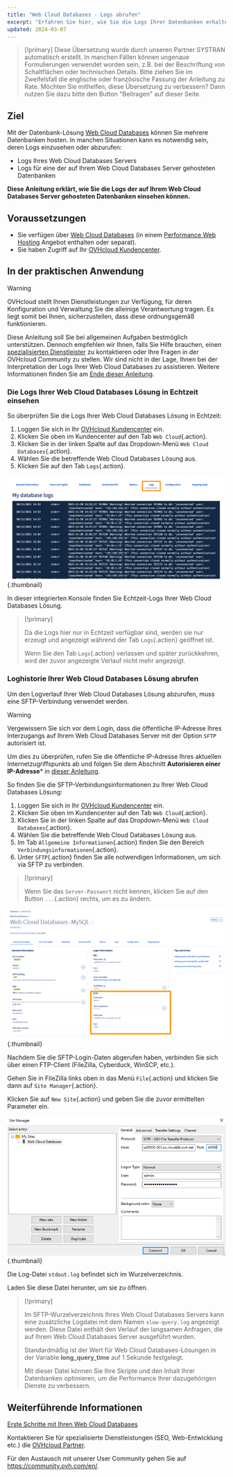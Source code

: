 ```yaml
---
title: "Web Cloud Databases - Logs abrufen"
excerpt: "Erfahren Sie hier, wie Sie die Logs Ihrer Datenbanken erhalten, die auf Ihrem Web Cloud Databases Server gehostet werden"
updated: 2024-03-07
---
```


> [!primary]
> Diese Übersetzung wurde durch unseren Partner SYSTRAN automatisch erstellt. In manchen Fällen können ungenaue Formulierungen verwendet worden sein, z.B. bei der Beschriftung von Schaltflächen oder technischen Details. Bitte ziehen Sie im Zweifelsfall die englische oder französische Fassung der Anleitung zu Rate. Möchten Sie mithelfen, diese Übersetzung zu verbessern? Dann nutzen Sie dazu bitte den Button "Beitragen" auf dieser Seite.
>

## Ziel

Mit der Datenbank-Lösung [Web Cloud Databases](/links/web/databases) können Sie mehrere Datenbanken hosten. In manchen Situationen kann es notwendig sein, deren Logs einzusehen oder abzurufen:

- Logs Ihres Web Cloud Databases Servers
- Logs für eine der auf Ihrem Web Cloud Databases Server gehosteten Datenbanken

**Diese Anleitung erklärt, wie Sie die Logs der auf Ihrem Web Cloud Databases Server gehosteten Datenbanken einsehen können.**

## Voraussetzungen

- Sie verfügen über [Web Cloud Databases](/links/web/databases) (in einem [Performance Web Hosting](/links/web/hosting) Angebot enthalten oder separat).
- Sie haben Zugriff auf Ihr [OVHcloud Kundencenter](/links/manager).

## In der praktischen Anwendung

> [!warning]
> OVHcloud stellt Ihnen Dienstleistungen zur Verfügung, für deren Konfiguration und Verwaltung Sie die alleinige Verantwortung tragen. Es liegt somit bei Ihnen, sicherzustellen, dass diese ordnungsgemäß funktionieren.
>
> Diese Anleitung soll Sie bei allgemeinen Aufgaben bestmöglich unterstützen. Dennoch empfehlen wir Ihnen, falls Sie Hilfe brauchen, einen [spezialisierten Dienstleister](/links/partner) zu kontaktieren oder Ihre Fragen in der OVHcloud Community zu stellen. Wir sind nicht in der Lage, Ihnen bei der Interpretation der Logs Ihrer Web Cloud Databases zu assistieren. Weitere Informationen finden Sie am [Ende dieser Anleitung](#go-further).
>

### Die Logs Ihrer Web Cloud Databases Lösung in Echtzeit einsehen

So überprüfen Sie die Logs Ihrer Web Cloud Databases Lösung in Echtzeit:

1. Loggen Sie sich in Ihr [OVHcloud Kundencenter](/links/manager) ein.
2. Klicken Sie oben im Kundencenter auf den Tab `Web Cloud`{.action}.
3. Klicken Sie in der linken Spalte auf das Dropdown-Menü `Web Cloud Databases`{.action}.
4. Wählen Sie die betreffende Web Cloud Databases Lösung aus.
5. Klicken Sie auf den Tab `Logs`{.action}.

![Web Cloud Databases](images/tab-with-logs.png){.thumbnail}

In dieser integrierten Konsole finden Sie Echtzeit-Logs Ihrer Web Cloud Databases Lösung.

> [!primary]
>
> Da die Logs hier nur in Echtzeit verfügbar sind, werden sie nur erzeugt und angezeigt während der Tab `Logs`{.action} geöffnet ist.
>
> Wenn Sie den Tab `Logs`{.action} verlassen und später zurückkehren, wird der zuvor angezeigte Verlauf nicht mehr angezeigt.
>

### Loghistorie Ihrer Web Cloud Databases Lösung abrufen

Um den Logverlauf Ihrer Web Cloud Databases Lösung abzurufen, muss eine SFTP-Verbindung verwendet werden.

> [!warning]
>
> Vergewissern Sie sich vor dem Login, dass die öffentliche IP-Adresse Ihres Interzugangs auf Ihrem Web Cloud Databases Server mit der Option `SFTP` autorisiert ist.
>
> Um dies zu überprüfen, rufen Sie die öffentliche IP-Adresse Ihres aktuellen Internetzugriffspunkts ab und folgen Sie dem Abschnitt **Autorisieren einer IP-Adresse*** in [dieser Anleitung](/pages/web_cloud/web_cloud_databases/starting_with_clouddb).
>

So finden Sie die SFTP-Verbindungsinformationen zu Ihrer Web Cloud Databases Lösung:

1. Loggen Sie sich in Ihr [OVHcloud Kundencenter](/links/manager) ein.
2. Klicken Sie oben im Kundencenter auf den Tab `Web Cloud`{.action}.
3. Klicken Sie in der linken Spalte auf das Dropdown-Menü `Web Cloud Databases`{.action}.
4. Wählen Sie die betreffende Web Cloud Databases Lösung aus.
5. Im Tab `Allgemeine Informationen`{.action} finden Sie den Bereich `Verbindungsinformationen`{.action}.
6. Unter `SFTP`{.action} finden Sie alle notwendigen Informationen, um sich via SFTP zu verbinden.

> [!primary]
>
> Wenn Sie das `Server-Passwort` nicht kennen, klicken Sie auf den Button `...`{.action} rechts, um es zu ändern.
>

![Web Cloud Databases](images/sftp-login.png){.thumbnail}

Nachdem Sie die SFTP-Login-Daten abgerufen haben, verbinden Sie sich über einen FTP-Client (FileZilla, Cyberduck, WinSCP, etc.).

Gehen Sie in FileZilla links oben in das Menü `File`{.action} und klicken Sie dann auf `Site Manager`{.action}.

Klicken Sie auf `New Site`{.action} und geben Sie die zuvor ermittelten Parameter ein.

![Web Cloud Databases](images/site-manager.png){.thumbnail}

Die Log-Datei `stdout.log` befindet sich im Wurzelverzeichnis.

Laden Sie diese Datei herunter, um sie zu öffnen.

> [!primary]
>
> Im SFTP-Wurzelverzeichnis Ihres Web Cloud Databases Servers kann eine zusätzliche Logdatei mit dem Namen `slow-query.log` angezeigt werden.
> Diese Datei enthält den Verlauf der langsamen Anfragen, die auf Ihrem Web Cloud Databases Server ausgeführt wurden. 
> 
> Standardmäßig ist der Wert für Web Cloud Databases-Lösungen in der Variable **long_query_time** auf 1 Sekunde festgelegt.
> 
> Mit dieser Datei können Sie Ihre Skripte und den Inhalt Ihrer Datenbanken optimieren, um die Performance Ihrer dazugehörigen Dienste zu verbessern.
>

## Weiterführende Informationen <a name="go-further"></a>

[Erste Schritte mit Ihren Web Cloud Databases](/pages/web_cloud/web_cloud_databases/starting_with_clouddb)
 
Kontaktieren Sie für spezialisierte Dienstleistungen (SEO, Web-Entwicklung etc.) die [OVHcloud Partner](/links/partner).
 
Für den Austausch mit unserer User Community gehen Sie auf <https://community.ovh.com/en/>.
